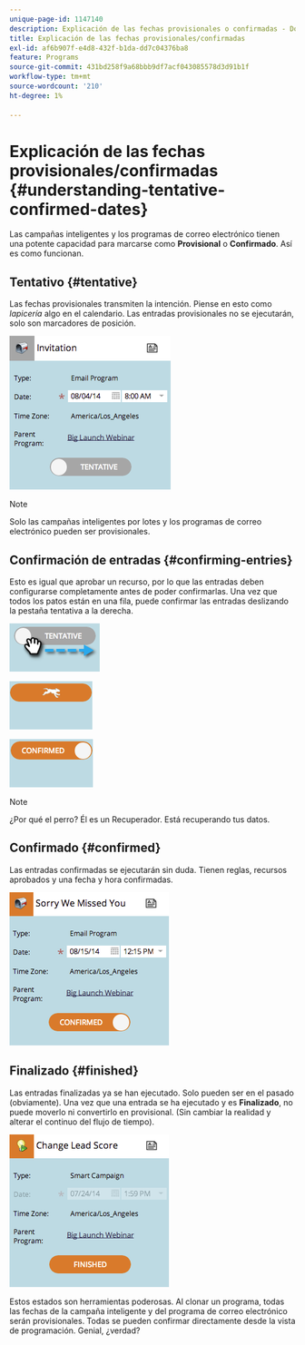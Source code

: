```yaml
---
unique-page-id: 1147140
description: Explicación de las fechas provisionales o confirmadas - Documentos de Marketo - Documentación del producto
title: Explicación de las fechas provisionales/confirmadas
exl-id: af6b907f-e4d8-432f-b1da-dd7c04376ba8
feature: Programs
source-git-commit: 431bd258f9a68bbb9df7acf043085578d3d91b1f
workflow-type: tm+mt
source-wordcount: '210'
ht-degree: 1%

---
```


# Explicación de las fechas provisionales/confirmadas {#understanding-tentative-confirmed-dates}

Las campañas inteligentes y los programas de correo electrónico tienen una potente capacidad para marcarse como **Provisional** o **Confirmado**. Así es como funcionan.

## Tentativo {#tentative}

Las fechas provisionales transmiten la intención. Piense en esto como _lapicería_ algo en el calendario. Las entradas provisionales no se ejecutarán, solo son marcadores de posición.

![](assets/image2014-9-23-15-3a22-3a23.png)

>[!NOTE]
>
>Solo las campañas inteligentes por lotes y los programas de correo electrónico pueden ser provisionales.

## Confirmación de entradas {#confirming-entries}

Esto es igual que aprobar un recurso, por lo que las entradas deben configurarse completamente antes de poder confirmarlas. Una vez que todos los patos están en una fila, puede confirmar las entradas deslizando la pestaña tentativa a la derecha.

![](assets/image2014-9-23-15-3a23-3a2.png)

![](assets/image2014-9-23-15-3a23-3a8.png)

![](assets/image2014-9-23-15-3a23-3a12.png)

>[!NOTE]
>
>¿Por qué el perro? Él es un Recuperador. Está recuperando tus datos.

## Confirmado {#confirmed}

Las entradas confirmadas se ejecutarán sin duda. Tienen reglas, recursos aprobados y una fecha y hora confirmadas.

![](assets/image2014-9-23-15-3a23-3a30.png)

## Finalizado  {#finished}

Las entradas finalizadas ya se han ejecutado. Solo pueden ser en el pasado (obviamente). Una vez que una entrada se ha ejecutado y es **Finalizado**, no puede moverlo ni convertirlo en provisional. (Sin cambiar la realidad y alterar el continuo del flujo de tiempo).

![](assets/image2014-9-23-15-3a25-3a53.png)

Estos estados son herramientas poderosas. Al clonar un programa, todas las fechas de la campaña inteligente y del programa de correo electrónico serán provisionales. Todas se pueden confirmar directamente desde la vista de programación. Genial, ¿verdad?
